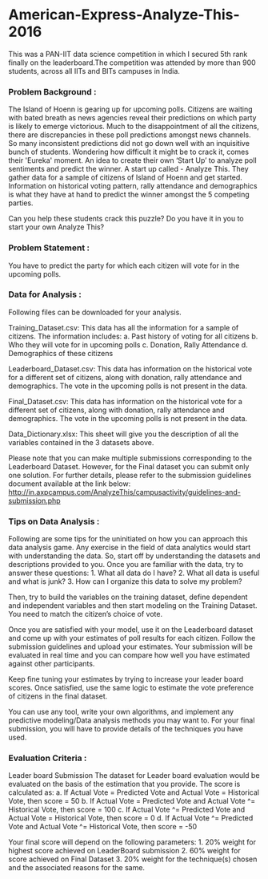# American-Express-Analyze-This- 2016
This was a PAN-IIT data science competition in which I secured 5th rank finally on the leaderboard.The competition was attended by more than 900 students, across all IITs and BITs campuses in India. 

### Problem Background :

The Island of Hoenn is gearing up for upcoming polls. Citizens are waiting with bated breath as news agencies reveal their predictions on which party is likely to emerge victorious. Much to the disappointment of all the citizens, there are discrepancies in these poll predictions amongst news channels. So many inconsistent predictions did not go down well with an inquisitive bunch of students. Wondering how difficult it might be to crack it, comes their 'Eureka' moment. An idea to create their own ‘Start Up’ to analyze poll sentiments and predict the winner. A start up called - Analyze This. They gather data for a sample of citizens of Island of Hoenn and get started. Information on historical voting pattern, rally attendance and demographics is what they have at hand to predict the winner amongst the 5 competing parties.

Can you help these students crack this puzzle? Do you have it in you to start your own Analyze This?

### Problem Statement :

You have to predict the party for which each citizen will vote for in the upcoming polls.

### Data for Analysis :

Following files can be downloaded for your analysis.

Training_Dataset.csv: This data has all the information for a sample of citizens. The information includes: a. Past history of voting for all citizens b. Who they will vote for in upcoming polls c. Donation, Rally Attendance d. Demographics of these citizens

Leaderboard_Dataset.csv: This data has information on the historical vote for a different set of citizens, along with donation, rally attendance and demographics. The vote in the upcoming polls is not present in the data.

Final_Dataset.csv: This data has information on the historical vote for a different set of citizens, along with donation, rally attendance and demographics. The vote in the upcoming polls is not present in the data.

Data_Dictionary.xlsx: This sheet will give you the description of all the variables contained in the 3 datasets above.

Please note that you can make multiple submissions corresponding to the Leaderboard Dataset. However, for the Final dataset you can submit only one solution. For further details, please refer to the submission guidelines document available at the link below: http://in.axpcampus.com/AnalyzeThis/campusactivity/guidelines-and-submission.php

### Tips on Data Analysis :

Following are some tips for the uninitiated on how you can approach this data analysis game. Any exercise in the field of data analytics would start with understanding the data. So, start off by understanding the datasets and descriptions provided to you. Once you are familiar with the data, try to answer these questions: 1. What all data do I have? 2. What all data is useful and what is junk? 3. How can I organize this data to solve my problem?

Then, try to build the variables on the training dataset, define dependent and independent variables and then start modeling on the Training Dataset. You need to match the citizen’s choice of vote.

Once you are satisfied with your model, use it on the Leaderboard dataset and come up with your estimates of poll results for each citizen. Follow the submission guidelines and upload your estimates. Your submission will be evaluated in real time and you can compare how well you have estimated against other participants.

Keep fine tuning your estimates by trying to increase your leader board scores. Once satisfied, use the same logic to estimate the vote preference of citizens in the final dataset.

You can use any tool, write your own algorithms, and implement any predictive modeling/Data analysis methods you may want to. For your final submission, you will have to provide details of the techniques you have used.

### Evaluation Criteria :

Leader board Submission The dataset for Leader board evaluation would be evaluated on the basis of the estimation that you provide. The score is calculated as: a. If Actual Vote = Predicted Vote and Actual Vote = Historical Vote, then score = 50 b. If Actual Vote = Predicted Vote and Actual Vote ^= Historical Vote, then score = 100 c. If Actual Vote ^= Predicted Vote and Actual Vote = Historical Vote, then score = 0 d. If Actual Vote ^= Predicted Vote and Actual Vote ^= Historical Vote, then score = -50

Your final score will depend on the following parameters: 1. 20% weight for highest score achieved on LeaderBoard submission 2. 60% weight for score achieved on Final Dataset 3. 20% weight for the technique(s) chosen and the associated reasons for the same.
